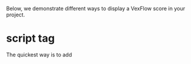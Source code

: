 Below, we demonstrate different ways to display a VexFlow score in your project.

# script tag

The quickest way is to add <script> tags into a static HTML page.

First, we add a <script> tag to include the VexFlow library.

```html
<script src="https://cdn.jsdelivr.net/npm/vexflow/build/cjs/vexflow.js"></script>
```

Below that, add a second `<script>` tag that renders a score:

```html
<script>
console.log("VexFlow Build:", Vex.Flow.BUILD);

const { Factory } = Vex.Flow;

const factory = new Factory({
    renderer: { elementId: "output", width: 500, height: 200 },
});
const score = factory.EasyScore();
factory
    .System()
    .addStave({
        voices: [score.voice(score.notes("C#5/q, B4, A4, G#4", { stem: "up" })), score.voice(score.notes("C#4/h, C#4", { stem: "down" }))],
    })
    .addClef("treble")
    .addTimeSignature("4/4");
factory.draw();
</script>
```

You'll need to make sure you have a target `<div>` to contain the score. In the example above, we told VexFlow to look for a `<div>` with `id="output"`, so your HTML page needs to include:

```html
<div id="output"></div>
```

## CDN

You can use any CDN that serves NPM packages. Our favorites are jsdelivr and unpkg. Choose the one that works best for you!

**jsdelivr**

- Minified: https://cdn.jsdelivr.net/npm/vexflow/build/cjs/vexflow.js
- Debug: https://cdn.jsdelivr.net/npm/vexflow/build/cjs/vexflow-debug.js

**unpkg**

- Minified: https://unpkg.com/vexflow/build/cjs/vexflow.js
- Debug: https://unpkg.com/vexflow/build/cjs/vexflow-debug.js

Notice that the above URLs contain `/cjs/` in the path. These VexFlow builds are used with Common JS projects (e.g., HTML pages with regular `<script>` tags, or Node.js scripts that use `const Vex = require('vexflow');`).

## ES Module

If your project uses ES Modules, you will need to import an entry file under `build/esm/`. Remember that ESM projects use `<script type="module" ...>` or specify `"type": "module"` in their package.json.

One easy way to test the ESM build is via Skypack:

```html
<script type="module">
    import { Vex } from "https://cdn.skypack.dev/vexflow@beta/build/esm/entry/vexflow.js";

    Vex.Flow.setMusicFont("Bravura");

    const factory = new Vex.Flow.Factory({
        renderer: { elementId: "outputBravura", width: 500, height: 130 },
    });
    const score = factory.EasyScore();
    factory
        .System()
        .addStave({
            voices: [score.voice(score.notes("C#5/q, B4, A4, G#4", { stem: "up" })), score.voice(score.notes("C#4/h, C#4", { stem: "down" }))],
        })
        .addClef("treble")
        .addTimeSignature("4/4");
    factory.draw();
</script>
```

<img width="239" alt="VexFlow Score" src="https://user-images.githubusercontent.com/239113/156512601-3204c501-e15e-4147-95ee-2376143703ec.png">


# Node.js

You can import VexFlow in your Node.js script. First, install the library:

```sh
npm install vexflow
```

The following program saves a PDF score:

```javascript
import { Vex, Stave, StaveNote, Formatter } from "vexflow";
import { JSDOM } from "jsdom";
import { jsPDF } from "jspdf";
import "svg2pdf.js";

const VF = Vex.Flow;
console.log("VexFlow Build: " + JSON.stringify(VF.BUILD));

const dom = new JSDOM('<!DOCTYPE html><html><body><div id="vf"></div><body></html>');
global.window = dom.window;
global.document = dom.window.document;

// Create an SVG renderer and attach it to the DIV element named "vf".
const div = document.getElementById("vf");
const renderer = new VF.Renderer(div, VF.Renderer.Backends.SVG);

// Configure the rendering context.
renderer.resize(200, 200);
const context = renderer.getContext();
context.setFont("Arial", 10);

const stave = new Stave(10, 0, 190);

// Add a clef and time signature.
stave.addClef("treble").addTimeSignature("4/4");

// Connect it to the rendering context and draw!
stave.setContext(context).draw();

const notes = [
    new StaveNote({ keys: ["c/4"], duration: "q" }),
    new StaveNote({ keys: ["d/4"], duration: "q" }),
    new StaveNote({ keys: ["b/4"], duration: "qr" }),
    new StaveNote({ keys: ["c/4", "e/4", "g/4"], duration: "q" }),
];

// Helper function to justify and draw a 4/4 voice.
Formatter.FormatAndDraw(context, stave, notes);

const doc = new jsPDF();
const svgElement = div.childNodes[0];
doc.svg(svgElement).then(() => doc.save("score.pdf"));

console.log("Saved score.pdf");
```

# TypeScript

If your TypeScript project uses a bundler such as webpack or esbuild, you will need to make sure that VexFlow can be imported. The easiest way is to use npm:

```sh
npm install vexflow
```

In your `app.ts`, you can directly import the classes you need. 

```typescript
import { Vex, Flow, Factory, Stave, EasyScore } from "vexflow";
```

To check that VexFlow is imported correctly, you can print out the build information.

```typescript
console.log(Vex.Flow.BUILD);
```

The output will look something like: 
```json
{
    "VERSION": "4.0.1",
    "ID": "efbdff60979ea561ff45bc4ab0b0a9dc12fde868",
    "DATE": "2022-02-28T01:06:16.478Z"
}
```

The VexFlow 4 library adds about 800 KiB to your app bundle. If you don't need all three music engraving fonts, you can import a different entry file that includes a single music font:

```
// Choose one of the import paths below to create a smaller bundle.
// Each path maps to a different entry file in the vexflow npm package.
import { Vex, Flow, Factory, Stave, EasyScore } from "vexflow/bravura";
import { Vex, Flow, Factory, Stave, EasyScore } from "vexflow/gonville";
import { Vex, Flow, Factory, Stave, EasyScore } from "vexflow/petaluma";
```

For example, the `vexflow/gonville` entry point adds about 450 KiB to your app bundle.

To get this to work in the current TypeScript (version 4.6 as of February 2022), you'll need to edit your tsconfig.json file to define what "vexflow/bravura" will resolve to.

```typescript
{
    "compilerOptions": {
        "baseUrl": "./",
        "paths": {
            // Choose one of the options below to customize the font that will be statically compiled into your entry bundle.
            "vexflow/bravura":  ["node_modules/vexflow/entry/vexflow-bravura.ts"],  // 486 KiB
            "vexflow/gonville": ["node_modules/vexflow/entry/vexflow-gonville.ts"], // 439 KiB
            "vexflow/petaluma": ["node_modules/vexflow/entry/vexflow-petaluma.ts"]  // 460 KiB
        },
    ...
}
```

A future version of TypeScript will not require you to edit your tsconfig.json. Instead, TypeScript will understand the `exports` field in [VexFlow's package.json](https://github.com/0xfe/vexflow/blob/master/package.json#L5-L25), and importing `"vexflow/petaluma"` will automatically include only the Petaluma music font.
